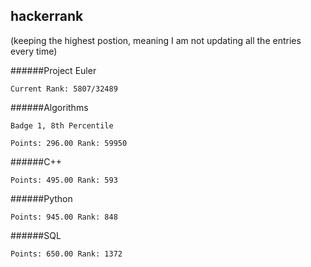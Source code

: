 ## hackerrank 
(keeping the highest postion, meaning I am not updating all the entries every time)

######Project Euler

	Current Rank: 5807/32489
	
######Algorithms

	Badge 1, 8th Percentile
	
	Points: 296.00 Rank: 59950
	
######C++

	Points: 495.00 Rank: 593
	
######Python

	Points: 945.00 Rank: 848

######SQL

	Points: 650.00 Rank: 1372
